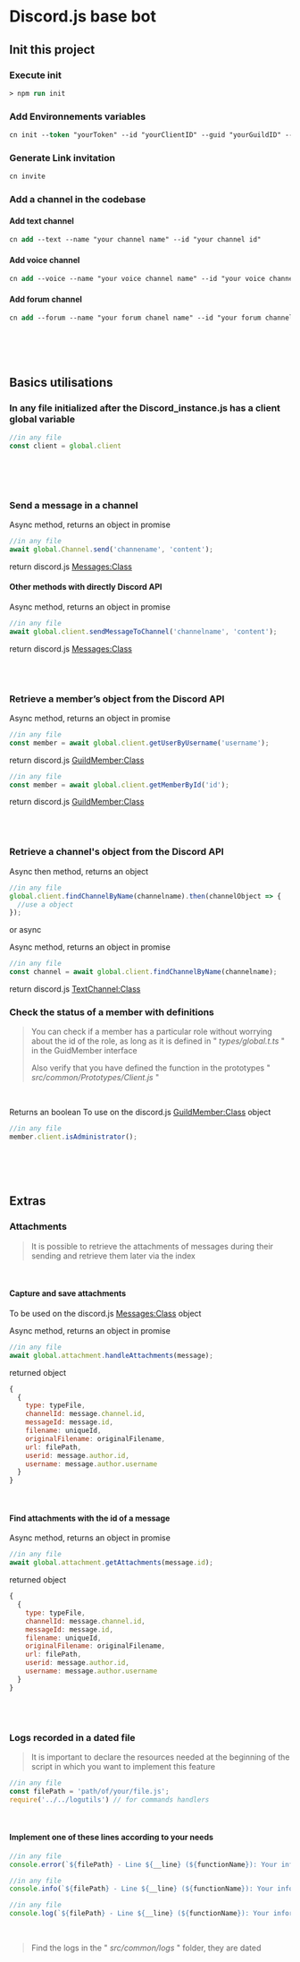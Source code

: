 # Discord.js base bot
## Init this project

### Execute init
```ps
> npm run init
```
### Add Environnements variables
```ps
cn init --token "yourToken" --id "yourClientID" --guid "yourGuildID" --rsrole "yourRestrictedRoleID"
```

### Generate Link invitation
```ps
cn invite
```
### Add a channel in the codebase
#### Add text channel
```ps
cn add --text --name "your channel name" --id "your channel id"
```
#### Add voice channel
```ps
cn add --voice --name "your voice channel name" --id "your voice channel id"
```
#### Add forum channel
```ps
cn add --forum --name "your forum chanel name" --id "your forum channel id"
```
<br>
<br>
<br>

## Basics utilisations
### In any file initialized after the Discord_instance.js has a client global variable
```js
//in any file
const client = global.client
```
<br>
<br>
<br> 

### Send a message in a channel
Async method, returns an object in promise
```js
//in any file
await global.Channel.send('channename', 'content');
```
return discord.js [Messages:Class](https://discord.js.org/docs/packages/discord.js/14.14.1/Message:Class)
#### Other methods with directly Discord API
Async method, returns an object in promise
```js
//in any file
await global.client.sendMessageToChannel('channelname', 'content');
```
return discord.js [Messages:Class](https://discord.js.org/docs/packages/discord.js/14.14.1/Message:Class)

<br>
<br>

### Retrieve a member’s object from the Discord API
Async method, returns an object in promise
```js
//in any file
const member = await global.client.getUserByUsername('username');
```
return discord.js [GuildMember:Class](https://discord.js.org/docs/packages/discord.js/14.14.1/GuildMember:Class)

```js
//in any file
const member = await global.client.getMemberById('id');
```
return discord.js [GuildMember:Class](https://discord.js.org/docs/packages/discord.js/14.14.1/GuildMember:Class)

<br>
<br>

### Retrieve a channel's object from the Discord API
Async then method, returns an object
```js
//in any file
global.client.findChannelByName(channelname).then(channelObject => {
  //use a object
});
```
or async

Async method, returns an object in promise
```js
//in any file
const channel = await global.client.findChannelByName(channelname);
```
return discord.js [TextChannel:Class](https://discord.js.org/docs/packages/discord.js/main/TextChannel:Class)

### Check the status of a member with definitions
> You can check if a member has a particular role without worrying about the id of the role, as long as it is defined in " *types/global.t.ts* " in the GuidMember interface
>
> Also verify that you have defined the function in the prototypes " *src/common/Prototypes/Client.js* "
<br>

Returns an boolean
To use on the discord.js [GuildMember:Class](https://discord.js.org/docs/packages/discord.js/14.14.1/GuildMember:Class) object

```js
//in any file
member.client.isAdministrator();
```
<br>
<br>
<br>

## Extras
### Attachments
> It is possible to retrieve the attachments of messages during their sending and retrieve them later via the index

<br>

#### Capture and save attachments

To be used on the discord.js [Messages:Class](https://discord.js.org/docs/packages/discord.js/14.14.1/Message:Class) object

Async method, returns an object in promise
```js
//in any file
await global.attachment.handleAttachments(message);
```
returned object

```js
{
  {
    type: typeFile,
    channelId: message.channel.id,
    messageId: message.id,
    filename: uniqueId,
    originalFilename: originalFilename,
    url: filePath,
    userid: message.author.id,
    username: message.author.username
  }
}
```

<br>

#### Find attachments with the id of a message
Async method, returns an object in promise
```js
//in any file
await global.attachment.getAttachments(message.id);
```
returned object
```js
{
  {
    type: typeFile,
    channelId: message.channel.id,
    messageId: message.id,
    filename: uniqueId,
    originalFilename: originalFilename,
    url: filePath,
    userid: message.author.id,
    username: message.author.username
  }
}
```
<br>
<br>

### Logs recorded in a dated file 
> It is important to declare the resources needed at the beginning of the script in which you want to implement this feature

```js
//in any file
const filePath = 'path/of/your/file.js';
require('../../logutils') // for commands handlers

```
<br>

#### Implement one of these lines according to your needs
```js
//in any file
console.error(`${filePath} - Line ${__line} (${functionName}): Your information of the type of process :`, error);
```
```js
//in any file
console.info(`${filePath} - Line ${__line} (${functionName}): Your information of the type of process :`, info);
```
```js
//in any file
console.log(`${filePath} - Line ${__line} (${functionName}): Your information of the type of process :`, log);
```
<br>

> Find the logs in the " *src/common/logs* " folder, they are dated 








